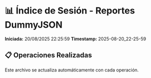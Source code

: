 # 📊 Índice de Sesión - Reportes DummyJSON

**Iniciada:** 20/08/2025 22:25:59
**Timestamp:** 2025-08-20_22-25-59

## 📋 Operaciones Realizadas

Este archivo se actualiza automáticamente con cada operación.

